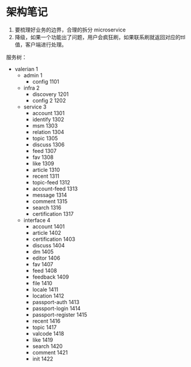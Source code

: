 # 架构笔记


1. 要梳理好业务的边界，合理的拆分 microservice
2. 降级，如果一个功能出了问题，用户会疯狂刷，如果联系刷就返回对应的ttl值，客户端进行处理。



服务树：

* valerian 1
  * admin 1
    - config 1101
  * infra 2
    - discovery 1201
    - config 2 1202
  * service 3
    - account 1301
    - identify 1302
    - msm 1303
    - relation 1304
    - topic 1305
    - discuss 1306
    - feed 1307
    - fav 1308
    - like 1309
    - article 1310
    - recent 1311
    - topic-feed 1312
    - account-feed 1313
    - message 1314
    - comment 1315
    - search 1316
    - certification 1317
  * interface 4
    - account  1401
    - article 1402
    - certification 1403
    - discuss 1404
    - dm 1405
    - editor 1406
    - fav 1407
    - feed 1408
    - feedback 1409
    - file 1410
    - locale 1411
    - location 1412
    - passport-auth 1413
    - passport-login 1414
    - passport-register 1415
    - recent 1416
    - topic 1417
    - valcode 1418
    - like 1419
    - search 1420
    - comment 1421
    - init 1422
